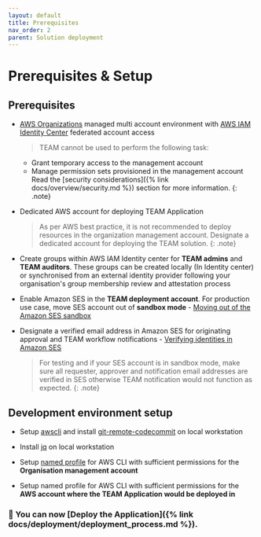 ```yaml
---
layout: default
title: Prerequisites
nav_order: 2
parent: Solution deployment
---
```


# Prerequisites & Setup

## Prerequisites

- [AWS Organizations](https://aws.amazon.com/organizations/) managed multi account environment with [AWS IAM Identity Center](https://aws.amazon.com/iam/identity-center/) federated account access

  > TEAM cannot be used to perform the following task:
    - Grant temporary access to the management account 
    - Manage permission sets provisioned in the management account
    Read the [security considerations]({% link docs/overview/security.md %}) section for more information.
    {: .note}

- Dedicated AWS account for deploying TEAM Application
  > As per AWS best practice, it is not recommended to deploy resources in the organization management account. Designate a dedicated account for deploying the TEAM solution.
  {: .note}
- Create groups within AWS IAM Identity center for **TEAM admins** and **TEAM auditors**. These groups can be created locally (In Identity center) or synchronised from an external identity provider following your organisation's group membership review and attestation process   
-  Enable Amazon SES in the **TEAM deployment account**. For production use case, move SES account out of **sandbox mode**  - [Moving out of the Amazon SES sandbox](https://docs.aws.amazon.com/ses/latest/dg/request-production-access.html)
- Designate a verified email address in Amazon SES for originating approval and TEAM workflow notifications - [Verifying identities in Amazon SES](https://docs.aws.amazon.com/ses/latest/dg/verify-addresses-and-domains.html)
  > For testing and if your SES account is in sandbox mode, make sure all requester, approver and notification email addresses are verified in SES otherwise TEAM notification would not function as expected.
  {: .note}

## Development environment setup
- Setup [awscli](https://docs.aws.amazon.com/cli/latest/userguide/getting-started-install.html) and install [git-remote-codecommit](https://docs.aws.amazon.com/codecommit/latest/userguide/setting-up-git-remote-codecommit.html) on local workstation

- Install [jq](https://github.com/stedolan/jq/wiki/Installation) on local workstation

- Setup [named profile](https://docs.aws.amazon.com/cli/latest/userguide/cli-configure-profiles.html) for AWS CLI with sufficient permissions for the **Organisation management account**

- Setup named profile for AWS CLI with sufficient permissions for the **AWS account where the TEAM Application would be deployed in**

### 🚀 You can now [Deploy the Application]({% link docs/deployment/deployment_process.md %}).
